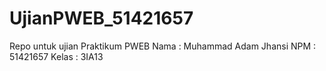 # UjianPWEB_51421657

Repo untuk ujian Praktikum PWEB 
Nama  : Muhammad Adam Jhansi
NPM   : 51421657
Kelas : 3IA13
